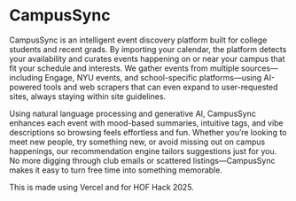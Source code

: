 # CampusSync
CampusSync is an intelligent event discovery platform built for college students and recent grads. By importing your calendar, the platform detects your availability and curates events happening on or near your campus that fit your schedule and interests. We gather events from multiple sources—including Engage, NYU events, and school-specific platforms—using AI-powered tools and web scrapers that can even expand to user-requested sites, always staying within site guidelines.

Using natural language processing and generative AI, CampusSync enhances each event with mood-based summaries, intuitive tags, and vibe descriptions so browsing feels effortless and fun. Whether you’re looking to meet new people, try something new, or avoid missing out on campus happenings, our recommendation engine tailors suggestions just for you. No more digging through club emails or scattered listings—CampusSync makes it easy to turn free time into something memorable.

This is made using Vercel and for HOF Hack 2025.
